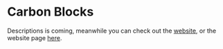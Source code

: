 # Carbon Blocks

Descriptions is coming, meanwhile you can check out the [website](https://docs.carbon-plugins.com/carbon-blocks/getting-started/), or the website page [here](https://carbon-plugins.com/carbon-blocks/).
